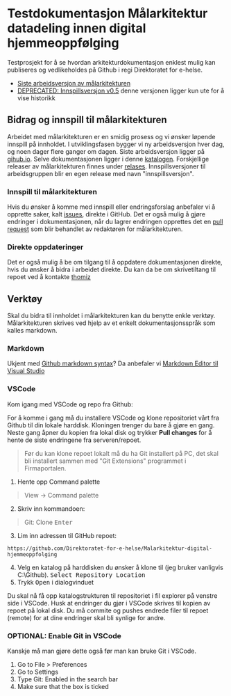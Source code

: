 # Testdokumentasjon Målarkitektur datadeling innen digital hjemmeoppfølging

Testprosjekt for å se hvordan arkitekturdokumentasjon enklest mulig kan publiseres og vedlikeholdes på Github i regi Direktoratet for e-helse.

* [Siste arbeidsversjon av målarkitekturen](https://direktoratet-for-e-helse.github.io/Malarkitektur-digital-hjemmeoppfolging/currentbuild)
* [DEPRECATED: Innspillsversjon v0.5](https://direktoratet-for-e-helse.github.io/Malarkitektur-digital-hjemmeoppfolging/version-0.5) denne versjonen ligger kun ute for å vise historikk

## Bidrag og innspill til målarkitekturen

Arbeidet med målarkitekturen er en smidig prosess og vi ønsker løpende innspill på innholdet. I utviklingsfasen bygger vi ny arbeidsversjon hver dag, og noen dager flere ganger om dagen. Siste arbeidsversjon ligger på [gihub.io](https://direktoratet-for-e-helse.github.io/Malarkitektur-digital-hjemmeoppfolging/currentbuild). Selve dokumentasjonen ligger i denne [katalogen](https://github.com/Direktoratet-for-e-helse/Malarkitektur-digital-hjemmeoppfolging/tree/master/docs). Forskjellige releaser av målarkitekturen finnes under [relases](https://github.com/Direktoratet-for-e-helse/Malarkitektur-digital-hjemmeoppfolging/releases). Innspillsversjoner til arbeidsgruppen blir en egen release med navn "innspillsversjon".

### Innspill til målarkitekturen

Hvis du ønsker å komme med innspill eller endringsforslag anbefaler vi å opprette saker, kalt [issues](https://github.com/Direktoratet-for-e-helse/Malarkitektur-digital-hjemmeoppfolging/issues), direkte i GitHub. Det er også mulig å gjøre endringer i dokumentasjonen, når du lagrer endringen opprettes det en [pull request](https://github.com/Direktoratet-for-e-helse/Malarkitektur-digital-hjemmeoppfolging/pulls) som blir behandlet av redaktøren for målarkitekturen.  

### Direkte oppdateringer

Det er også mulig å be om tilgang til å oppdatere dokumentasjonen direkte, hvis du ønsker å bidra i arbeidet direkte. Du kan da be om skrivetiltang til repoet ved å kontakte [thomiz](https://github.com/thomiz)  

## Verktøy

Skal du bidra til innholdet i målarkitekturen kan du benytte enkle verktøy. Målarkitekturen skrives ved hjelp av et enkelt dokumentasjonsspråk som kalles markdown.

### Markdown

Ukjent med [Github markdown syntax](https://docs.github.com/en/get-started/writing-on-github/getting-started-with-writing-and-formatting-on-github/basic-writing-and-formatting-syntax)? Da anbefaler vi [Markdown Editor til Visual Studio](https://marketplace.visualstudio.com/items?itemName=zaaack.markdown-editor)

### VSCode

Kom igang med VSCode og repo fra Github:

For å komme i gang må du installere VSCode og klone repositoriet vårt fra Github til din lokale harddisk. Kloningen trenger du bare å gjøre en gang. Neste gang åpner du kopien fra lokal disk og trykker **Pull changes** for å hente de siste endringene fra serveren/repoet.

> Før du kan klone repoet lokalt må du ha Git installert på PC, det skal bli installert sammen med "Git Extensions" programmet i Firmaportalen.

1. Hente opp Command palette
> View -> Command palette

2. Skriv inn kommandoen: 
> Git: Clone <kbd>Enter</kbd>
3. Lim inn adressen til GitHub repoet:
~~~
https://github.com/Direktoratet-for-e-helse/Malarkitektur-digital-hjemmeoppfolging
~~~
4. Velg en katalog på harddisken du ønsker å klone til (jeg bruker vanligvis C:\Github). <kbd>Select Repository Location</kpd>
5. Trykk <kbd>Open</kbd> i dialogvinduet

Du skal nå få opp katalogstrukturen til repositoriet i fil explorer på venstre side i VSCode.
Husk at endringer du gjør i VSCode skrives til kopien av repoet på lokal disk. Du må commite og pushes endrede filer til repoet (remote) for at dine endringer skal bli synlige for andre.

### OPTIONAL: Enable Git in VSCode

Kanskje må man gjøre dette også før man kan bruke Git i VSCode.

1. Go to File > Preferences
1. Go to Settings
1. Type Git: Enabled in the search bar
1. Make sure that the box is ticked
